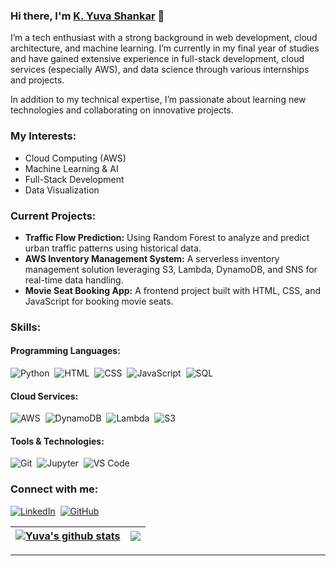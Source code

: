 ### Hi there, I'm [K. Yuva Shankar](https://www.linkedin.com/in/yuva-shankar-4ba786228) 👋

I’m a tech enthusiast with a strong background in web development, cloud architecture, and machine learning. I’m currently in my final year of studies and have gained extensive experience in full-stack development, cloud services (especially AWS), and data science through various internships and projects. 

In addition to my technical expertise, I’m passionate about learning new technologies and collaborating on innovative projects.

### My Interests:
- Cloud Computing (AWS)
- Machine Learning & AI
- Full-Stack Development
- Data Visualization

### Current Projects:
- **Traffic Flow Prediction:** Using Random Forest to analyze and predict urban traffic patterns using historical data.
- **AWS Inventory Management System:** A serverless inventory management solution leveraging S3, Lambda, DynamoDB, and SNS for real-time data handling.
- **Movie Seat Booking App:** A frontend project built with HTML, CSS, and JavaScript for booking movie seats.

### Skills:

#### Programming Languages:
![Python](https://img.shields.io/badge/Python-3776AB?style=for-the-badge&logo=python&logoColor=white)&nbsp;
![HTML](https://img.shields.io/badge/HTML-E34F26?style=for-the-badge&logo=html5&logoColor=white)&nbsp;
![CSS](https://img.shields.io/badge/CSS-1572B6?style=for-the-badge&logo=css3&logoColor=white)&nbsp;
![JavaScript](https://img.shields.io/badge/JavaScript-F7DF1E?style=for-the-badge&logo=javascript&logoColor=black)&nbsp;
![SQL](https://img.shields.io/badge/SQL-336791?style=for-the-badge&logo=postgresql&logoColor=white)&nbsp;

#### Cloud Services:
![AWS](https://img.shields.io/badge/Amazon_AWS-232F3E?style=for-the-badge&logo=amazon-aws&logoColor=white)&nbsp;
![DynamoDB](https://img.shields.io/badge/DynamoDB-4053D6?style=for-the-badge&logo=amazon-dynamodb&logoColor=white)&nbsp;
![Lambda](https://img.shields.io/badge/AWS_Lambda-FF9900?style=for-the-badge&logo=amazon-aws&logoColor=white)&nbsp;
![S3](https://img.shields.io/badge/Amazon_S3-569A31?style=for-the-badge&logo=amazon-s3&logoColor=white)

#### Tools & Technologies:
![Git](https://img.shields.io/badge/GIT-E44C30?style=for-the-badge&logo=git&logoColor=white)&nbsp;
![Jupyter](https://img.shields.io/badge/Jupyter-F37626.svg?style=for-the-badge&logo=Jupyter&logoColor=white)&nbsp;
![VS Code](https://img.shields.io/badge/Visual_Studio_Code-007ACC?style=for-the-badge&logo=visual-studio-code&logoColor=white)

### Connect with me:

[![LinkedIn](https://img.shields.io/badge/LinkedIn-%230A66C2.svg?style=for-the-badge&logo=linkedin&logoColor=white)](https://www.linkedin.com/in/yuva-shankar-4ba786228)&nbsp;
[![GitHub](https://img.shields.io/badge/GitHub-%2312100E.svg?style=for-the-badge&logo=github&logoColor=white)](https://github.com/YuvaShankar)&nbsp;

| <a href="https://github-readme-stats.vercel.app/api?username=YuvaShankar&show_icons=true&theme=radical"><img align="center" src="https://github-readme-stats.vercel.app/api?username=YuvaShankar&show_icons=true&include_all_commits=true&theme=radical&hide_border=true" alt="Yuva's github stats" /></a> | <a href="https://github-readme-stats.vercel.app/api/top-langs/?username=YuvaShankar&layout=compact&theme=radical&hide_border=true"><img align="center" src="https://github-readme-stats.vercel.app/api/top-langs/?username=YuvaShankar&layout=compact&theme=radical&hide_border=true" /></a> |
| ------------- | ------------- |

---
